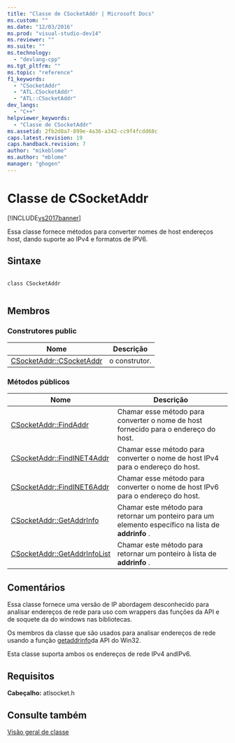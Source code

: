 ```yaml
---
title: "Classe de CSocketAddr | Microsoft Docs"
ms.custom: ""
ms.date: "12/03/2016"
ms.prod: "visual-studio-dev14"
ms.reviewer: ""
ms.suite: ""
ms.technology: 
  - "devlang-cpp"
ms.tgt_pltfrm: ""
ms.topic: "reference"
f1_keywords: 
  - "CSocketAddr"
  - "ATL.CSocketAddr"
  - "ATL::CSocketAddr"
dev_langs: 
  - "C++"
helpviewer_keywords: 
  - "Classe de CSocketAddr"
ms.assetid: 2fb2d8a7-899e-4a36-a342-cc9f4fcdd68c
caps.latest.revision: 19
caps.handback.revision: 7
author: "mikeblome"
ms.author: "mblome"
manager: "ghogen"
---
```

# Classe de CSocketAddr
[!INCLUDE[vs2017banner](../../assembler/inline/includes/vs2017banner.md)]

Essa classe fornece métodos para converter nomes de host endereços host, dando suporte ao IPv4 e formatos de IPV6.  
  
## Sintaxe  
  
```  
  
class CSocketAddr  
  
```  
  
## Membros  
  
### Construtores public  
  
|Nome|Descrição|  
|----------|---------------|  
|[CSocketAddr::CSocketAddr](../Topic/CSocketAddr::CSocketAddr.md)|o construtor.|  
  
### Métodos públicos  
  
|Nome|Descrição|  
|----------|---------------|  
|[CSocketAddr::FindAddr](../Topic/CSocketAddr::FindAddr.md)|Chamar esse método para converter o nome de host fornecido para o endereço do host.|  
|[CSocketAddr::FindINET4Addr](../Topic/CSocketAddr::FindINET4Addr.md)|Chamar esse método para converter o nome de host IPv4 para o endereço do host.|  
|[CSocketAddr::FindINET6Addr](../Topic/CSocketAddr::FindINET6Addr.md)|Chamar esse método para converter o nome de host IPv6 para o endereço do host.|  
|[CSocketAddr::GetAddrInfo](../Topic/CSocketAddr::GetAddrInfo.md)|Chamar este método para retornar um ponteiro para um elemento específico na lista de **addrinfo** .|  
|[CSocketAddr::GetAddrInfoList](../Topic/CSocketAddr::GetAddrInfoList.md)|Chamar este método para retornar um ponteiro à lista de **addrinfo** .|  
  
## Comentários  
 Essa classe fornece uma versão de IP abordagem desconhecido para analisar endereços de rede para uso com wrappers das funções da API e de soquete da do windows nas bibliotecas.  
  
 Os membros da classe que são usados para analisar endereços de rede usando a função [getaddrinfo](http://msdn.microsoft.com/library/windows/desktop/ms738520)da API do Win32.  
  
 Esta classe suporta ambos os endereços de rede IPv4 andIPv6.  
  
## Requisitos  
 **Cabeçalho:** atlsocket.h  
  
## Consulte também  
 [Visão geral de classe](../../atl/atl-class-overview.md)